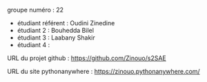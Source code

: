 groupe numéro : 22

* étudiant référent : Oudini Zinedine
* étudiant 2 : Bouhedda Bilel
* étudiant 3 : Laabany Shakir 
* étudiant 4 :

URL du projet github : https://github.com/Zinouo/s2SAE

URL du site pythonanywhere : https://zinouo.pythonanywhere.com/
